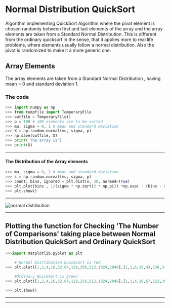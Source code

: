 # Normal Distribution QuickSort

Algorithm implementing QuickSort Algorithm where the pivot element is chosen randomly between first and last elements of the array and the array elements are taken from a Standard Normal Distribution.
This is different from the ordinary quicksort in the sense, that it applies more to real life problems, where elements usually follow a normal distribution. Also the pivot is randomized to make it a more generic one.

## Array Elements

The array elements are taken from a Standard Normal Distribution , having mean = 0 and standard deviation 1.

### The code

```python
>>> import numpy as np
>>> from tempfile import TemporaryFile
>>> outfile = TemporaryFile()
>>> p = 100 # 100 elements are to be sorted
>>> mu, sigma = 0, 1 # mean and standard deviation
>>> X = np.random.normal(mu, sigma, p)
>>> np.save(outfile, X)
>>> print('The array is')
>>> print(X)
```

------

#### The Distribution of the Array elements

```python
>>> mu, sigma = 0, 1 # mean and standard deviation
>>> s = np.random.normal(mu, sigma, p)
>>> count, bins, ignored = plt.hist(s, 30, normed=True)
>>> plt.plot(bins , 1/(sigma * np.sqrt(2 * np.pi)) *np.exp( - (bins - mu)**2 / (2 * sigma**2) ),linewidth=2, color='r')
>>> plt.show()
```

------
![normal distribution](https://www.mathsisfun.com/data/images/normal-distrubution-large.gif)

------

## Plotting the function for Checking 'The Number of Comparisons' taking place between Normal Distribution QuickSort and Ordinary QuickSort

```python
>>>import matplotlib.pyplot as plt

    # Normal Disrtibution QuickSort is red
>>> plt.plot([1,2,4,16,32,64,128,256,512,1024,2048],[1,1,6,15,43,136,340,800,2156,6821,16325],linewidth=2, color='r')

    #Ordinary QuickSort is green
>>> plt.plot([1,2,4,16,32,64,128,256,512,1024,2048],[1,1,4,16,67,122,362,949,2131,5086,12866],linewidth=2, color='g')

>>> plt.show()
```


------
------
